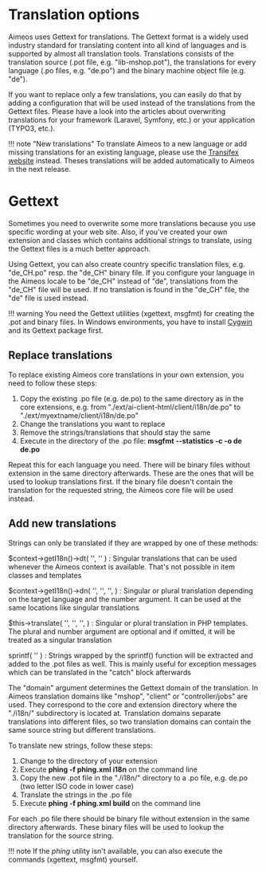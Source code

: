 # Translation options

Aimeos uses Gettext for translations. The Gettext format is a widely used industry standard for translating content into all kind of languages and is supported by almost all translation tools. Translations consists of the translation source (.pot file, e.g. "lib-mshop.pot"), the translations for every language (.po files, e.g. "de.po") and the binary machine object file (e.g. "de").

If you want to replace only a few translations, you can easily do that by adding a configuration that will be used instead of the translations from the Gettext files. Please have a look into the articles about overwriting translations for your framework (Laravel, Symfony, etc.) or your application (TYPO3, etc.).

!!! note "New translations"
    To translate Aimeos to a new language or add missing translations for an existing language, please use the [Transifex website](https://www.transifex.com/aimeos/public/) instead. Theses translations will be added automatically to Aimeos in the next release.

# Gettext

Sometimes you need to overwrite some more translations because you use specific wording at your web site. Also, if you've created your own extension and classes which contains additional strings to translate, using the Gettext files is a much better approach.

Using Gettext, you can also create country specific translation files, e.g. "de_CH.po" resp. the "de_CH" binary file. If you configure your language in the Aimeos locale to be "de_CH" instead of "de", translations from the "de_CH" file will be used. If no translation is found in the "de_CH" file, the "de" file is used instead.

!!! warning
    You need the Gettext utilities (xgettext, msgfmt) for creating the .pot and binary files. In Windows environments, you have to install [Cygwin](https://www.cygwin.com/) and its Gettext package first.

## Replace translations

To replace existing Aimeos core translations in your own extension, you need to follow these steps:
1. Copy the existing .po file (e.g. de.po) to the same directory as in the core extensions, e.g. from "./ext/ai-client-html/client/i18n/de.po" to "./ext/myextname/client/i18n/de.po"
2. Change the translations you want to replace
3. Remove the strings/translations that should stay the same
4. Execute in the directory of the .po file: **msgfmt --statistics -c -o de de.po**

Repeat this for each language you need. There will be binary files without extension in the same directory afterwards. These are the ones that will be used to lookup translations first. If the binary file doesn't contain the translation for the requested string, the Aimeos core file will be used instead.

## Add new translations

Strings can only be translated if they are wrapped by one of these methods:

$context->getI18n()->dt( '<domain>', '<singular>' )
: Singular translations that can be used whenever the Aimeos context is available. That's not possible in item classes and templates

$context->getI18n()->dn( '<domain>', '<singular>', '<plural>', <number> )
: Singular or plural translation depending on the target language and the number argument. It can be used at the same locations like singular translations

$this->translate( '<domain>', '<singular>', '<plural>', <number> )
: Singular or plural translation in PHP templates. The plural and number argument are optional and if omitted, it will be treated as a singular translation

sprintf( '<singular>' )
: Strings wrapped by the sprintf() function will be extracted and added to the .pot files as well. This is mainly useful for exception messages which can be translated in the "catch" block afterwards

The "domain" argument determines the Gettext domain of the translation. In Aimeos translation domains like "mshop", "client" or "controller/jobs" are used. They correspond to the core and extension directory where the "./i18n/" subdirectory is located at. Translation domains separate translations into different files, so two translation domains can contain the same source string but different translations.

To translate new strings, follow these steps:
1. Change to the directory of your extension
2. Execute **phing -f phing.xml i18n** on the command line
3. Copy the new .pot file in the "./i18n/" directory to a .po file, e.g. de.po (two letter ISO code in lower case)
4. Translate the strings in the .po file
5. Execute **phing -f phing.xml build** on the command line

For each .po file there should be binary file without extension in the same directory afterwards. These binary files will be used to lookup the translation for the source string.

!!! note
    If the *phing* utility isn't available, you can also execute the commands (xgettext, msgfmt) yourself.
